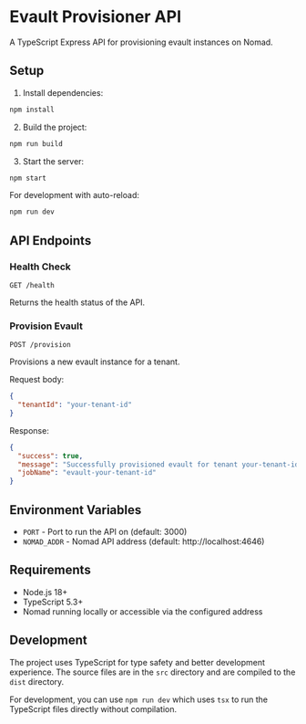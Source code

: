 # Evault Provisioner API

A TypeScript Express API for provisioning evault instances on Nomad.

## Setup

1. Install dependencies:

```bash
npm install
```

2. Build the project:

```bash
npm run build
```

3. Start the server:

```bash
npm start
```

For development with auto-reload:

```bash
npm run dev
```

## API Endpoints

### Health Check

```
GET /health
```

Returns the health status of the API.

### Provision Evault

```
POST /provision
```

Provisions a new evault instance for a tenant.

Request body:

```json
{
  "tenantId": "your-tenant-id"
}
```

Response:

```json
{
  "success": true,
  "message": "Successfully provisioned evault for tenant your-tenant-id",
  "jobName": "evault-your-tenant-id"
}
```

## Environment Variables

- `PORT` - Port to run the API on (default: 3000)
- `NOMAD_ADDR` - Nomad API address (default: http://localhost:4646)

## Requirements

- Node.js 18+
- TypeScript 5.3+
- Nomad running locally or accessible via the configured address

## Development

The project uses TypeScript for type safety and better development experience. The source files are in the `src` directory and are compiled to the `dist` directory.

For development, you can use `npm run dev` which uses `tsx` to run the TypeScript files directly without compilation.
